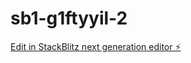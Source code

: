 # sb1-g1ftyyil-2

[Edit in StackBlitz next generation editor ⚡️](https://stackblitz.com/~/github.com/jytech2023/sb1-g1ftyyil-2)